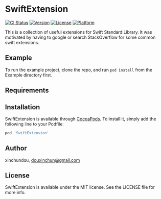 # SwiftExtension

[![CI Status](https://img.shields.io/travis/xinchundou/SwiftExtension.svg?style=flat)](https://travis-ci.org/xinchundou/SwiftExtension)
[![Version](https://img.shields.io/cocoapods/v/SwiftExtension.svg?style=flat)](https://cocoapods.org/pods/SwiftExtension)
[![License](https://img.shields.io/cocoapods/l/SwiftExtension.svg?style=flat)](https://cocoapods.org/pods/SwiftExtension)
[![Platform](https://img.shields.io/cocoapods/p/SwiftExtension.svg?style=flat)](https://cocoapods.org/pods/SwiftExtension)

This is a collection of useful extensions for Swift Standard Library. It was motivated by having to google or search StackOverflow for some common swift extensions.

## Example

To run the example project, clone the repo, and run `pod install` from the Example directory first.

## Requirements

## Installation

SwiftExtension is available through [CocoaPods](https://cocoapods.org). To install
it, simply add the following line to your Podfile:

```ruby
pod 'SwiftExtension'
```

## Author

xinchundou, douxinchun@gmail.com

## License

SwiftExtension is available under the MIT license. See the LICENSE file for more info.

